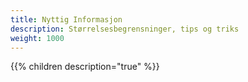 ```yaml
---
title: Nyttig Informasjon 
description: Størrelsesbegrensninger, tips og triks
weight: 1000
---
```


{{% children description="true" %}}


